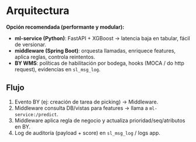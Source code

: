 # Arquitectura

**Opción recomendada (performante y modular):**
- **ml-service (Python)**: FastAPI + XGBoost → latencia baja en tabular, fácil de versionar.
- **middleware (Spring Boot)**: orquesta llamadas, enriquece features, aplica reglas, controla reintentos.
- **BY WMS**: políticas de habilitación por bodega, hooks (MOCA / do http request), evidencias en `sl_msg_log`.

## Flujo
1. Evento BY (ej: creación de tarea de picking) → Middleware.
2. Middleware consulta DB/vistas para features → llama a `ml-service:/predict`.
3. Middleware aplica regla de negocio y actualiza prioridad/seq/atributos en BY.
4. Log de auditoría (payload + score) en `sl_msg_log` / logs app.
